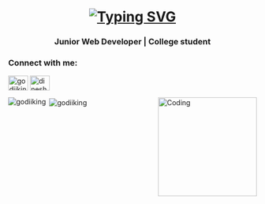 <h1 align="center"><a href="https://git.io/typing-svg"><img src="https://readme-typing-svg.demolab.com?font=Fira+Code&pause=1000&random=false&width=435&lines=Hi+%F0%9F%91%8B%2C+I'm+Dinesh+van+Putten" alt="Typing SVG" /></a></h1> 
<h3 align="center">Junior Web Developer | College student</h3>
<h3 align="left">Connect with me:</h3>
<p align="left">
<a href="https://twitter.com/godiiking" target="blank"><img align="center" src="https://raw.githubusercontent.com/rahuldkjain/github-profile-readme-generator/master/src/images/icons/Social/twitter.svg" alt="godiiking" height="30" width="40" /></a>
<a href="https://www.linkedin.com/in/dinesh-van-putten-69441b18a/" target="blank"><img align="center" src="https://raw.githubusercontent.com/rahuldkjain/github-profile-readme-generator/master/src/images/icons/Social/linked-in-alt.svg" alt="dinesh van putten" height="30" width="40" /></a>
<!-- <a href="https://instagram.com/god_no_kami" target="blank"><img align="center" src="https://raw.githubusercontent.com/rahuldkjain/github-profile-readme-generator/master/src/images/icons/Social/instagram.svg" alt="god_no_kami" height="30" width="40" /></a> -->
</p>

<img align="right" alt="Coding" width="200" src="https://media.tenor.com/images/c532a69a5978f7cfb2fc2b6ab24ebcfe/tenor.gif">





<p><img align="left" src="https://github-readme-stats.vercel.app/api/top-langs?username=godiiking&show_icons=true&locale=en&layout=compact&theme=dark" alt="godiiking" /></p>
<p>&nbsp;<img align="center" src="https://github-readme-stats.vercel.app/api?username=godiiking&show_icons=true&locale=en&layout=compact&theme=dark" alt="godiiking" /></p>





